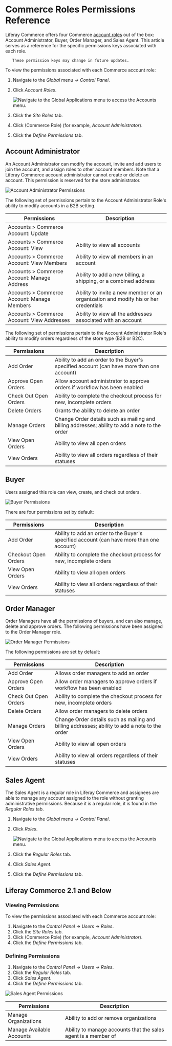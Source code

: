 # Commerce Roles Permissions Reference

Liferay Commerce offers four Commerce [account roles](./account-roles.md) out of the box: Account Administrator, Buyer, Order Manager, and Sales Agent. This article serves as a reference for the specific permissions keys associated with each role.

```note::
   These permission keys may change in future updates.
```

To view the permissions associated with each Commerce account role:

1. Navigate to the _Global_ menu → _Control Panel_.
1. Click _Account Roles_.

   ![Navigate to the Global Applications menu to access the Accounts menu.](./commerce-roles-permissions-reference/images/05.png)

1. Click the _Site Roles_ tab.
1. Click (Commerce Role) (for example, _Account Administrator_).
1. Click the _Define Permissions_ tab.

## Account Administrator

An Account Administrator can modify the account, invite and add users to join the account, and assign roles to other account members. Note that a Liferay Commerce account administrator cannot create or delete an account. This permission is reserved for the store administrator.

![Account Administrator Permissions](./commerce-roles-permissions-reference/images/01.png)

The following set of permissions pertain to the Account Administrator Role's ability to modify accounts in a B2B setting.

| Permissions | Description |
| --- | --- |
| Accounts > Commerce Account: Update | |
| Accounts > Commerce Account: View | Ability to view all accounts |
| Accounts > Commerce Account: View Members | Ability to view all members in an account |
| Accounts > Commerce Account: Manage Address | Ability to add a new billing, a shipping, or a combined address |
| Accounts > Commerce Account: Manage Members | Ability to invite a new member or an organization and modify his or her credentials |
| Accounts > Commerce Account: View Addresses | Ability to view all the addresses associated with an account |

The following set of permissions pertain to the Account Administrator Role's ability to modify orders regardless of the store type (B2B or B2C).

| Permissions | Description |
| --- | --- |
| Add Order | Ability to add an order to the Buyer's specified account (can have more than one account) |
| Approve Open Orders | Allow account administrator to approve orders if workflow has been enabled |
| Check Out Open Orders | Ability to complete the checkout process for new, incomplete orders |
| Delete Orders | Grants the ability to delete an order |
| Manage Orders | Change Order details such as mailing and billing addresses; ability to add a note to the order |
| View Open Orders | Ability to view all open orders |
| View Orders | Ability to view all orders regardless of their statuses |

## Buyer

Users assigned this role can view, create, and check out orders.

![Buyer Permissions](./commerce-roles-permissions-reference/images/02.png)

There are four permissions set by default:

| Permissions | Description |
| --- | --- |
| Add Order | Ability to add an order to the Buyer's specified account (can have more than one account) |
| Checkout Open Orders | Ability to complete the checkout process for new, incomplete orders |
| View Open Orders | Ability to view all open orders |
| View Orders | Ability to view all orders regardless of their statuses |

## Order Manager

Order Managers have all the permissions of buyers, and can also manage, delete and approve orders. The following permissions have been assigned to the Order Manager role.

![Order Manager Permissions](./commerce-roles-permissions-reference/images/03.png)

The following permissions are set by default:

| Permissions | Description |
| --- | --- |
| Add Order | Allows order managers to add an order |
| Approve Open Orders | Allow order managers to approve orders if workflow has been enabled |
| Check Out Open Orders | Ability to complete the checkout process for new, incomplete orders |
| Delete Orders | Allow order managers to delete orders |
| Manage Orders | Change Order details such as mailing and billing addresses; ability to add a note to the order |
| View Open Orders | Ability to view all open orders |
| View Orders | Ability to view all orders regardless of their statuses |

## Sales Agent

The Sales Agent is a regular role in Liferay Commerce and assignees are able to manage any account assigned to the role without granting administrative permissions. Because it is a regular role, it is found in the _Regular Roles_ tab.

1. Navigate to the _Global_ menu → _Control Panel_.
1. Click _Roles_.

   ![Navigate to the Global Applications menu to access the Accounts menu.](./commerce-roles-permissions-reference/images/05.png)

1. Click the _Regular Roles_ tab.
1. Click _Sales Agent_.
1. Click the _Define Permissions_ tab.

## Liferay Commerce 2.1 and Below

### Viewing Permissions

To view the permissions associated with each Commerce account role:

1. Navigate to the _Control Panel_ → _Users_ → _Roles_.
1. Click the _Site Roles_ tab.
1. Click (Commerce Role) (for example, _Account Administrator_).
1. Click the _Define Permissions_ tab.

### Defining Permissions

1. Navigate to the _Control Panel_ → _Users_ → _Roles_.
1. Click the _Regular Roles_ tab.
1. Click _Sales Agent_.
1. Click the _Define Permissions_ tab.

![Sales Agent Permissions](./commerce-roles-permissions-reference/images/04.png)

| Permissions | Description |
| --- | --- |
| Manage Organizations | Ability to add or remove organizations |
| Manage Available Accounts | Ability to manage accounts that the sales agent is a member of |
